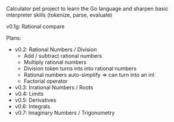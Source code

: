 Calculator pet project to learn the Go language and sharpen basic interpreter skills (tokenize, parse, evaluate)

v0.1g: Rational compare

Plans:
 - v0.2: Rational Numbers / Division
   - Add / subtract rational numbers
   - Multiply rational numbers
   - Division token turns ints into rational numbers
   - Rational numbers auto-simplify => can turn into an int
   - Factorial operator
 - v0.3: Irrational Numbers / Roots
 - v0.4: Limits
 - v0.5: Derivatives
 - v0.6: Integrals
 - v0.7: Imaginary Numbers / Trigonometry
